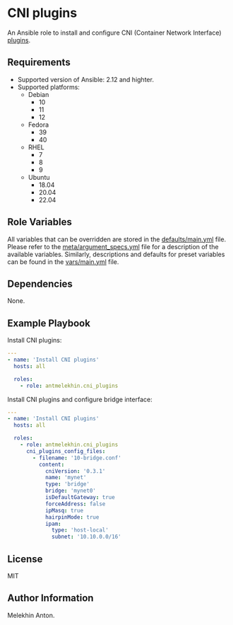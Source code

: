 CNI plugins
===========

An Ansible role to install and configure CNI (Container Network Interface) [plugins](https://github.com/containernetworking/plugins).

Requirements
------------

- Supported version of Ansible: 2.12 and highter.
- Supported platforms:
  - Debian
    - 10
    - 11
    - 12
  - Fedora
    - 39
    - 40
  - RHEL
    - 7
    - 8
    - 9
  - Ubuntu
    - 18.04
    - 20.04
    - 22.04

Role Variables
--------------

All variables that can be overridden are stored in the [defaults/main.yml](https://github.com/antmelekhin/ansible-role-cni-plugins/blob/main/defaults/main.yml) file.
Please refer to the [meta/argument_specs.yml](https://github.com/antmelekhin/ansible-role-cni-plugins/blob/main/meta/argument_specs.yml) file for a description of the available variables.
Similarly, descriptions and defaults for preset variables can be found in the [vars/main.yml](https://github.com/antmelekhin/ansible-role-cni-plugins/blob/main/vars/main.yml) file.

Dependencies
------------

None.

Example Playbook
----------------

Install CNI plugins:

```yaml
---
- name: 'Install CNI plugins'
  hosts: all

  roles:
    - role: antmelekhin.cni_plugins
```

Install CNI plugins and configure bridge interface:

```yaml
---
- name: 'Install CNI plugins'
  hosts: all

  roles:
    - role: antmelekhin.cni_plugins
      cni_plugins_config_files:
        - filename: '10-bridge.conf'
          content:
            cniVersion: '0.3.1'
            name: 'mynet'
            type: 'bridge'
            bridge: 'mynet0'
            isDefaultGateway: true
            forceAddress: false
            ipMasq: true
            hairpinMode: true
            ipam:
              type: 'host-local'
              subnet: '10.10.0.0/16'
```

License
-------

MIT

Author Information
------------------

Melekhin Anton.
